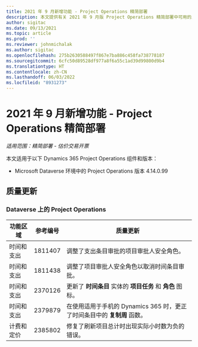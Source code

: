 ```yaml
---
title: 2021 年 9 月新增功能 - Project Operations 精简部署
description: 本文提供有关 2021 年 9 月版 Project Operations 精简部署中可用的质量更新的信息。
author: sigitac
ms.date: 09/13/2021
ms.topic: article
ms.prod: ''
ms.reviewer: johnmichalak
ms.author: sigitac
ms.openlocfilehash: 275b2630588497f867e7ba886c458fa738778187
ms.sourcegitcommit: 6cfc50d89528df977a8f6a55c1ad39d99800d9b4
ms.translationtype: HT
ms.contentlocale: zh-CN
ms.lasthandoff: 06/03/2022
ms.locfileid: "8931273"
---
```

# <a name="whats-new-september-2021---project-operations-lite-deployment"></a>2021 年 9 月新增功能 - Project Operations 精简部署

_适用范围：精简部署 - 估价交易开票_

本文适用于以下 Dynamics 365 Project Operations 组件和版本：

  - Microsoft Dataverse 环境中的 Project Operations 版本 4.14.0.99


## <a name="quality-updates"></a>质量更新

### <a name="project-operations-on-dataverse"></a>Dataverse 上的 Project Operations


| **功能区域** | **参考编号** | **质量更新** |
| --- | --- | --- |
| 时间和支出 | 1811407 | 调整了支出条目审批的项目审批人安全角色。 |
| 时间和支出 | 1811438 | 调整了项目审批人安全角色以取消时间条目审批。 |
| 时间和支出 | 2370126 | 更新了 **时间条目** 实体的 **项目任务** 和 **角色** 图标。 |
| 时间和支出 | 2379879 | 在使用适用于手机的 Dynamics 365 时，更正了时间条目中的 **复制周** 函数。 |
| 计费和定价 | 2385802 | 修复了刷新项目总计时出现实际小时数为负的错误。|
